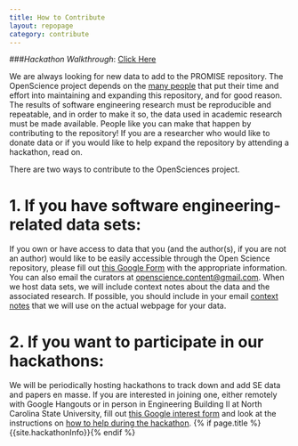 ```yaml
---
title: How to Contribute
layout: repopage
category: contribute
---
```


###_Hackathon Walkthrough_: [Click Here](/repo/contribute/hackathon.html)

We are always looking for new data to add to the PROMISE repository. The OpenScience project depends on the [many people](/repo/people) that put their time and effort into maintaining and expanding this repository, and for good reason. The results of software engineering research must be reproducible and repeatable, and in order to make it so, the data used in academic research must be made available. People like you can make that happen by contributing to the repository! If you are a researcher who would like to donate data or if you would like to help expand the repository by attending a hackathon, read on.

There are two ways to contribute to the OpenSciences project.

# 1. If you have software engineering-related data sets:

If you own or have access to data that you (and the author(s), if you are not an author) would like to be easily
accessible through the Open Science repository, please fill out [this Google Form](http://goo.gl/7mWybm) with the appropriate information. You can also email the curators at [openscience.content@gmail.com](mailto:openscience.content@gmail.com). When we host data sets, we will include
context notes about the data and the associated research. If possible, you should include in your email [context
notes](/repo/contribute/contextnotes.html) that we will use on the actual webpage for your data.

# 2. If you want to participate in our hackathons:

We will be periodically hosting hackathons to track down and add SE data and papers en masse. If you are interested in joining one, either remotely with Google Hangouts or in person in Engineering Building II at North Carolina State University, fill out [this Google interest form](https://docs.google.com/forms/d/18s9ZLb7TTLcXVRovqRcn5YEN6Js9aJZgPfn_2qz3WFE/viewform?usp=send_form) and look at the instructions on [how to help during the hackathon](/repo/contribute/hackathon.html). {% if page.title %} {{site.hackathonInfo}}{% endif %}
